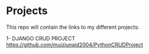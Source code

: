 # Projects

This repo will contain the links to my different projects:

1- DJANGO CRUD PROJECT
 https://github.com/muizjunaid2004/PythonCRUDProject 
